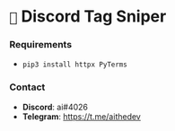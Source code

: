 # `🎯` Discord Tag Sniper
### Requirements 
  - `pip3 install httpx PyTerms`
  
### Contact 
  - **Discord**: ai#4026
  - **Telegram**: https://t.me/aithedev
